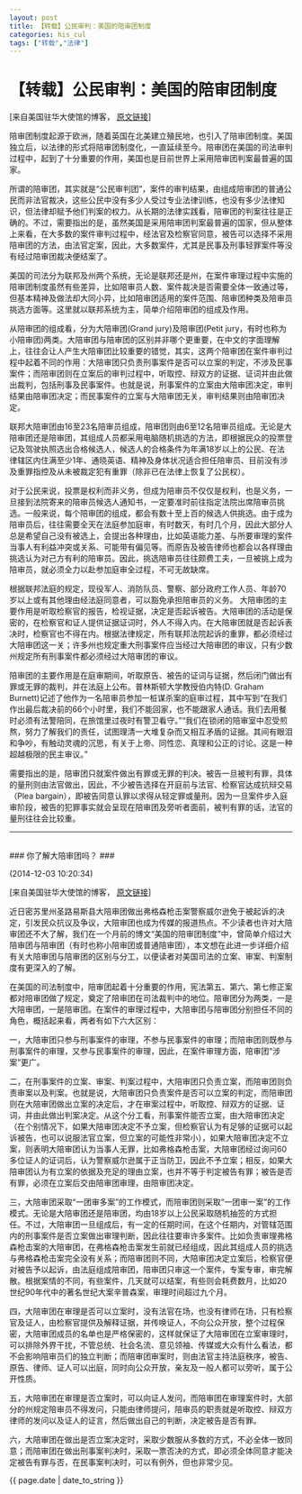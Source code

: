 ```yaml
---
layout: post
title: 【转载】公民审判：美国的陪审团制度
categories: his_cul
tags: ["转载","法律"]
---
```

# 【转载】公民审判：美国的陪审团制度 #

[来自美国驻华大使馆的博客，
<a href="http://blog.sina.com.cn/s/blog_67f297b00102v7mr.html">原文链接</a>]

陪审团制度起源于欧洲，随着英国在北美建立殖民地，也引入了陪审团制度。美国独立后，以法律的形式将陪审团制度化，一直延续至今。陪审团在美国的司法审判过程中，起到了十分重要的作用，美国也是目前世界上采用陪审团判案最普遍的国家。

所谓的陪审团，其实就是“公民审判团”，案件的审判结果，由组成陪审团的普通公民而非法官裁决，这些公民中没有多少人受过专业法律训练，也没有多少法律知识，但法律却赋予他们判案的权力。从长期的法律实践看，陪审团的判案往往是正确的。不过，需要指出的是，虽然美国是采用陪审团判案最普遍的国家，但从整体上来看，在大多数的案件审判过程中，经法官及检察官同意，被告可以选择不采用陪审团的方法，由法官定案，因此，大多数案件，尤其是民事及刑事轻罪案件等没有经过陪审团裁决便结案了。

美国的司法分为联邦及州两个系统，无论是联邦还是州，在案件审理过程中实施的陪审团制度虽然有些差异，比如陪审员人数、案件裁决是否需要全体一致通过等，但基本精神及做法却大同小异，比如陪审团适用的案件范围、陪审团种类及陪审员挑选方面等。这里就以联邦系统为主，简单介绍陪审团的组成及作用。

从陪审团的组成看，分为大陪审团(Grand jury)及陪审团(Petit jury，有时也称为小陪审团)两类。大陪审团与陪审团的区别并非哪个更重要，在中文的字面理解上，往往会让人产生大陪审团比较重要的错觉，其实，这两个陪审团在案件审判过程中起着不同的作用：大陪审团只负责刑事案件是否可以立案的判定，不涉及民事案件；而陪审团则在立案后的审判过程中，听取控、辩双方的证据、证词并由此做出裁判，包括刑事及民事案件。也就是说，刑事案件的立案由大陪审团决定，审判结果由陪审团决定；而民事案件的立案与大陪审团无关，审判结果则由陪审团决定。

联邦大陪审团由16至23名陪审员组成，陪审团则由6至12名陪审员组成。无论是大陪审团还是陪审团，其组成人员都采用电脑随机挑选的方法，即根据民众的投票登记及驾驶执照选出合格候选人，候选人的合格条件为年满18岁以上的公民、在法律辖区内住满至少1年、通晓英语、精神及身体状况适合担任陪审员、目前没有涉及重罪指控及从未被裁定犯有重罪（除非已在法律上恢复了公民权）。

对于公民来说，投票是权利而非义务，但成为陪审员不仅仅是权利，也是义务，一旦接到法院寄来的陪审员候选人通知书，一定要准时前往指定法院出席陪审员挑选。一般来说，每个陪审团的组成，都会有数十至上百的候选人供挑选。由于成为陪审员后，往往需要全天在法庭参加庭审，有时数天，有时几个月，因此大部分人总是希望自己没有被选上，会提出各种理由，比如英语能力差、与所要审理的案件当事人有利益冲突或关系、可能带有偏见等。而原告及被告律师也都会以各样理由挑选认为对己方有利的陪审员。因此，挑选陪审员往往颇费工夫，一旦被挑上成为陪审员，就必须全力以赴参加庭审全过程，不可无故缺席。

根据联邦法庭的规定，现役军人、消防队员、警察、部分政府工作人员、年龄70岁以上或有其他理由经法庭同意者，可以豁免承担陪审员的义务。
大陪审团的主要作用是听取检察官的报告，检视证据，决定是否起诉被告。大陪审团的活动是保密的，在检察官和证人提供证据证词时，外人不得入内。在大陪审团就是否起诉表决时，检察官也不得在内。根据法律规定，所有联邦法院起诉的重罪，都必须经过大陪审团这一关；许多州也规定重大刑事案件应当经过大陪审团的审议，只有少数州规定所有刑事案件都必须经过大陪审团的审议。

陪审团的主要作用是在庭审期间，听取原告、被告的证词与证据，然后闭门做出有罪或无罪的裁判，并在法庭上公布。普林斯顿大学教授伯内特(D. Graham Burnett)记述了他作为一名陪审员参加一桩谋杀案的庭审过程，其中写到“在我们作出最后裁决前的66个小时里，我们不能回家，也不能跟家人通话。我们去用餐时必须有法警陪同，在旅馆里过夜时有警卫看守。”“我们在锁闭的陪审室中忍受煎熬，努力了解我们的责任，试图理清一大堆复杂而又相互矛盾的证据。其间有眼泪和争吵，有触动灵魂的沉思，有关于上帝、同性恋、真理和公正的讨论。这是一种超越极限的民主审议。”

需要指出的是，陪审团只就案件做出有罪或无罪的判决。被告一旦被判有罪，具体的量刑则由法官做出，因此，不少被告选择在开庭前与法官、检察官达成抗辩交易（Plea bargain），即被告同意认罪以求得从轻定罪或量刑。因为一旦案件步入庭审阶段，被告的犯罪事实就会呈现在陪审团及旁听者面前，被判有罪的话，法官的量刑往往会比较重。

------
<br>
### 你了解大陪审团吗？ ###

(2014-12-03 10:20:34)

[来自美国驻华大使馆的博客，
<a href="http://blog.sina.com.cn/s/blog_67f297b00102vaen.html">原文链接</a>]


 近日密苏里州圣路易斯县大陪审团做出弗格森枪击案警察威尔逊免于被起诉的决定，引发民众抗议及争议，大陪审团也成为传媒的报道热点。不少读者也许对大陪审团还不大了解，我们在一个月前的博文“美国的陪审团制度”中，曾简单介绍过大陪审团与陪审团（有时也称小陪审团或普通陪审团），本文想在此进一步详细介绍有关大陪审团与陪审团的区别与分工，以便读者对美国司法的立案、审案、判案制度有更深入的了解。

 在美国的司法制度中，陪审团起着十分重要的作用，宪法第五、第六、第七修正案都对陪审团做了规定，奠定了陪审团在司法裁判中的地位。陪审团分为两类，一是大陪审团，一是陪审团。在案件的审理过程中，大陪审团与陪审团分别担任不同的角色，概括起来看，两者有如下六大区别：

 一，大陪审团只参与刑事案件的审理，不参与民事案件的审理；而陪审团则既参与刑事案件的审理，又参与民事案件的审理，因此，在案件审理方面，陪审团“涉案”更广。

 二，在刑事案件的立案、审案、判案过程中，大陪审团只负责立案，而陪审团则负责审案以及判案。也就是说，大陪审团只负责案件是否可以立案的判定，而陪审团则在大陪审团做出立案的决定后，才在审案过程中，听取控、辩双方的证据、证词，并由此做出判案决定。从这个分工看，刑事案件能否立案，由大陪审团决定（在个别情况下，如果大陪审团决定不予立案，但检察官认为有足够的证据可以起诉被告，也可以说服法官立案，但立案的可能性非常小），如果大陪审团决定不立案，则表明大陪审团认为当事人无罪，比如弗格森枪击案，大陪审团经过询问60多位证人的证词后，认为警察威尔逊属于正当防卫，因此不予立案；相反，如果大陪审团认为有立案的依据及充足的理由立案，也并不等于判定被告有罪；被告是否有罪，必须在立案后交由陪审团审理，由陪审团决定。

 三，大陪审团采取“一团审多案”的工作模式，而陪审团则采取“一团审一案”的工作模式。无论是大陪审团还是陪审团，均由18岁以上公民采取随机抽签的方式担任。不过，大陪审团一旦组成后，有一定的任期时间，在这个任期内，对管辖范围内的刑事案件是否立案做出审理判断，因此往往要审许多案件。比如负责审理弗格森枪击案的大陪审团，在弗格森枪击案发生前就已经组成，因此其组成人员的挑选与弗格森枪击案完全没有关系；而陪审团则不同，大陪审团决定立案后，检察官便对被告予以起诉，由法庭组成陪审团，陪审团只审这一个案件，专案专审，审完解散。根据案情的不同，有些案件，几天就可以结案，有些则会耗费数月，比如20世纪90年代中的著名世纪大案辛普森案，审理时间超过九个月。

 四，大陪审团在审理是否可以立案时，没有法官在场，也没有律师在场，只有检察官及证人，由检察官提供及解释证据，并传唤证人，不向公众开放，整个过程保密，大陪审团成员的名单也是严格保密的，这样就保证了大陪审团在立案审理时，可以排除外界干扰，不管总统、社会名流、意见领袖、传媒或大众有什么看法，都不会影响陪审员们的独立判断；而陪审团审案时，则由法官主持法庭秩序，被告、原告、律师、证人可以出庭，同时向公众开放，亲友及一般人都可以旁听，属于公开性质。

 五，大陪审团在审理是否立案时，可以向证人发问，而陪审团在审理案件时，大部分的州规定陪审员不得发问，只能由律师提问，陪审员的职责就是听取控、辩双方律师的发问以及证人的证言，然后做出自己的判断，决定被告是否有罪。

 六，大陪审团在做出是否立案决定时，采取少数服从多数的方式，不必全体一致同意；而陪审团在做出刑事案判决时，采取一票否决的方式，即必须全体同意才能决定被告有罪与否，在民事案判决时，可以有例外，但也非常少见。

<p>{{ page.date | date_to_string }}</p>

